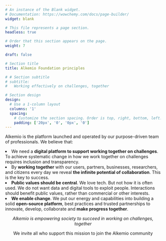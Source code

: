 ```yaml
---
# An instance of the Blank widget.
# Documentation: https://wowchemy.com/docs/page-builder/
widget: blank

# This file represents a page section.
headless: true

# Order that this section appears on the page.
weight: 7

draft: false

# Section title
title: Alkemio Foundation principles

# # Section subtitle
# subtitle:
#   Working effectively on challenges, together

# Section design
design:
  # Use a 1-column layout
  columns: '1'
  spacing:
    # Customize the section spacing. Order is top, right, bottom, left.
    padding: ['20px', '0', '0px', '0']
---
```


<p>
Alkemio is the platform launched and operated by our purpose-driven team of professionals. We believe that:
</p>
<li>
We need a <b>digital platform to support working together on challenges</b>. To achieve systematic change in how we work together on challenges requires inclusion and transparency.
</li>
<li>
By <b>working together</b> with our users, partners, businesses, researchers, and citizens every day we reveal <b>the infinite potential of collaboration</b>. This is the key to success.
</li>
<li>
<b>Public values should be central</b>. We love tech. But not how it is often used. We do not want data and digital tools to exploit people. Interactions should benefit public values, rather than commercial or other interests.
</li>
<li>
<b>We enable change</b>. We put our energy and capabilities into building a solid <b>open-source platform</b>, best practices and trusted partnerships to innovate, develop, collaborate and <b>make progress together</b>. 
</li>
<p align="center">
</p>
<p align="center">
<i>Alkemio is empowering society to succeed in working on challenges, together</i> </p>
<p align="center">We invite all who support this mission to join the Alkemio community
</p>
<br/>